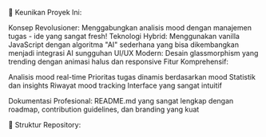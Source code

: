 🎯 Keunikan Proyek Ini:

Konsep Revolusioner: Menggabungkan analisis mood dengan manajemen tugas - ide yang sangat fresh!
Teknologi Hybrid: Menggunakan vanilla JavaScript dengan algoritma "AI" sederhana yang bisa dikembangkan menjadi integrasi AI sungguhan
UI/UX Modern: Desain glassmorphism yang trending dengan animasi halus dan responsive
Fitur Komprehensif:

Analisis mood real-time
Prioritas tugas dinamis berdasarkan mood
Statistik dan insights
Riwayat mood tracking
Interface yang sangat intuitif


Dokumentasi Profesional: README.md yang sangat lengkap dengan roadmap, contribution guidelines, dan branding yang kuat

📁 Struktur Repository:
